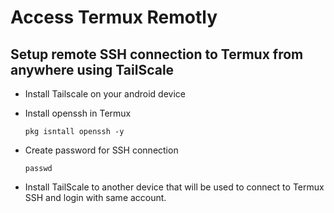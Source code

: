 # Access Termux Remotly
	
## Setup remote SSH connection to Termux from anywhere using TailScale
	
*	Install Tailscale on your android device

*	Install openssh in Termux
	```
	pkg isntall openssh -y
	```
*	Create password for SSH connection
	```
	passwd
	```
*	Install TailScale to another device that will be used to connect to Termux SSH and login with same account.
